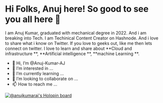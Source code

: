 # Hi Folks, Anuj here! So good to see you all here 👋

I am Anuj Kumar, graduated with mechanical degree in 2022. And i am breaking into Tech. I am Techinical Content Creator on Hashnode. And i love to share what i know on Twitter. If you love to geeks out, like me then lets connect on twitter. I love to learn and share about **Cloud and infrastructure **, **Artificial intelligence **, **machine Learning **.  






- 👋 Hi, I’m @Anuj-Kumar-AJ
- 👀 I’m interested in ...
- 🌱 I’m currently learning ...
- 💞️ I’m looking to collaborate on ...
- 📫 How to reach me ...

[![@anujkumaraj's Holopin board](https://holopin.me/anujkumaraj)](https://holopin.io/@anujkumaraj)
<!---
Anuj-Kumar-AJ/Anuj-Kumar-AJ is a ✨ special ✨ repository because its `README.md` (this file) appears on your GitHub profile.
You can click the Preview link to take a look at your changes.
--->
